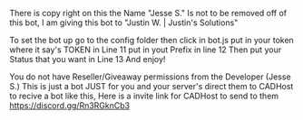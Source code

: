 There is copy right on this the Name "Jesse S." Is not to be removed off of this bot, 
I am giving this bot to "Justin W. | Justin's Solutions"


To set the bot up go to the config folder then click in bot.js
put in your token where it say's TOKEN in Line 11
put in yout Prefix in line 12
Then put your Status that you want in Line 13
And enjoy!

You do not have Reseller/Giveaway permissions from the Developer (Jesse S.)
This is just a bot JUST for you and your server's direct them to CADHost to recive a bot like this, Here is a invite link for CADHost to send to them https://discord.gg/Rn3RGknCb3 